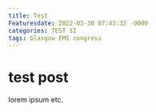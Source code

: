 ```yaml
---
title: Test
Featuresdate: 2022-03-30 07:43:32 -0000
categories: TEST SI
tags: Glasgow EMS congress
---
```



# test post


lorem ipsum etc.